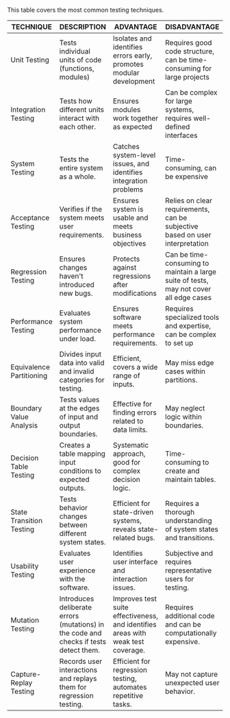 This table covers the most common testing techniques.

| TECHNIQUE | DESCRIPTION | ADVANTAGE | DISADVANTAGE |
|-----------|-------------|-----------|--------------|
| Unit Testing | Tests individual units of code (functions, modules) | Isolates and identifies errors early, promotes modular development | Requires good code structure, can be time-consuming for large projects |
| Integration Testing | Tests how different units interact with each other.| Ensures modules work together as expected | Can be complex for large systems, requires well-defined interfaces|
| System Testing | Tests the entire system as a whole. | Catches system-level issues, and identifies integration problems | Time-consuming, can be expensive |
| Acceptance Testing | Verifies if the system meets user requirements. | Ensures system is usable and meets business objectives | Relies on clear requirements, can be subjective based on user interpretation |
| Regression Testing | Ensures changes haven't introduced new bugs. | Protects against regressions after modifications | Can be time-consuming to maintain a large suite of tests, may not cover all edge cases |
| Performance Testing | Evaluates system performance under load. | Ensures software meets performance requirements. | Requires specialized tools and expertise, can be complex to set up |
| Equivalence Partitioning | Divides input data into valid and invalid categories for testing. | Efficient, covers a wide range of inputs. | May miss edge cases within partitions. |
| Boundary Value Analysis | Tests values at the edges of input and output boundaries. | Effective for finding errors related to data limits. | May neglect logic within boundaries. |
| Decision Table Testing | Creates a table mapping input conditions to expected outputs. | Systematic approach, good for complex decision logic. | Time-consuming to create and maintain tables.|
| State Transition Testing | Tests behavior changes between different system states. | Efficient for state-driven systems, reveals state-related bugs. | Requires a thorough understanding of system states and transitions. |
| Usability Testing | Evaluates user experience with the software. | Identifies user interface and interaction issues. | Subjective and requires representative users for testing. |
| Mutation Testing | Introduces deliberate errors (mutations) in the code and checks if tests detect them. | Improves test suite effectiveness, and identifies areas with weak test coverage. | Requires additional code and can be computationally expensive.|
| Capture-Replay Testing | Records user interactions and replays them for regression testing. | Efficient for regression testing, automates repetitive tasks. | May not capture unexpected user behavior. |
